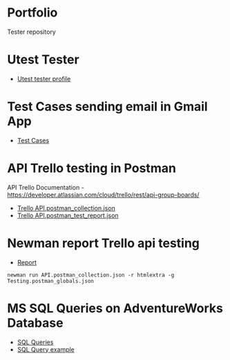 # Portfolio
Tester repository

# Utest Tester

* [Utest tester profile](https://raw.githubusercontent.com/m-ciesielski-lab/portfolio/master/Utest/utest%20profile.jpg)

# Test Cases sending email in Gmail App

* [Test Cases](https://docs.google.com/spreadsheets/d/18HeMUuabw2MLaa_htemN8Tqo2FxJwA0CDvit4rX_Tvg/edit?usp=sharing)

# API Trello testing in Postman
API Trello Documentation - https://developer.atlassian.com/cloud/trello/rest/api-group-boards/

* [Trello API.postman_collection.json](https://github.com/m-ciesielski-lab/portfolio/blob/master/Postman%20Collection/Trello%20API.postman_collection.json)
* [Trello API.postman_test_report.json](https://github.com/m-ciesielski-lab/portfolio/blob/master/Postman%20Collection/Trello%20API.postman_test_report.json)

# Newman report Trello api testing

* [Report](https://drive.google.com/file/d/1Pyv64fk3Qpc4mLmSpTF0JelPBGp7Qt4J/view?usp=sharing)

```newman run API.postman_collection.json -r htmlextra -g Testing.postman_globals.json```

# MS SQL Queries on AdventureWorks Database

* [SQL Queries](https://github.com/m-ciesielski-lab/portfolio/blob/master/SQL%20Queries/AdventureWorks%20Queries.sql)
* [SQL Query example](https://raw.githubusercontent.com/m-ciesielski-lab/portfolio/master/SQL%20Queries/Query.jpg)
